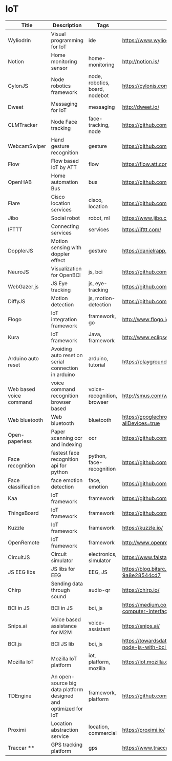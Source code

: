 # IoT

Title | Description | Tags | Link
------------ | ------------- | ---------- | --------------
Wyliodrin | Visual programming for IoT | ide | https://www.wyliodrin.com/
Notion | Home monitoring sensor | home-monitoring | http://notion.is/
CylonJS | Node robotics framework | node, robotics, board, nodebot | https://cylonjs.com/
Dweet | Messaging for IoT | messaging | http://dweet.io/
CLMTracker | Node Face tracking | face-tracking, node | https://github.com/auduno/clmtrackr
WebcamSwiper | Hand gesture recognition | gesture | https://github.com/iambrandonn/WebcamSwiper
Flow | Flow based IoT by ATT | flow | https://flow.att.com/
OpenHAB | Home automation Bus | bus | https://github.com/openhab/openhab
Flare | Cisco location services | cisco, location | https://github.com/CiscoDevNet/flare
Jibo | Social robot | robot, ml | https://www.jibo.com/
IFTTT | Connecting services | services | https://ifttt.com/
DopplerJS | Motion sensing with doppler effect | gesture | https://danielrapp.github.io/doppler/
NeuroJS | Visualization for OpenBCI | js, bci | https://github.com/NeuroJS
WebGazer.js | JS Eye tracking | js, eye-tracking | https://github.com/brownhci/WebGazer
DiffyJS | Motion detection | js, motion-detection | https://github.com/maniart/diffyjs
Flogo | IoT integration framework | framework, go | http://www.flogo.io/
Kura | IoT framework | Java, framework | http://www.eclipse.org/kura/
Arduino auto reset | Avoiding auto reset on serial connection in arduino | arduino, tutorial | https://playground.arduino.cc/Main/DisablingAutoResetOnSerialConnection
Web based voice command | voice command recognition browser based | voice-recognition, browser | http://smus.com/web-voice-command-recognition/
Web bluetooth | Web bluetooth | bluetooth | https://googlechrome.github.io/samples/web-bluetooth/device-info.html?allDevices=true
Open-paperless | Paper scanning ocr and indexing | ocr | https://github.com/zhoubear/open-paperless
Face recognition | fastest face recognition api for python | python, face-recognition | https://github.com/ageitgey/face_recognition
Face classification | face emotion detection | face, emotion | https://github.com/oarriaga/face_classification
Kaa | IoT framework | framework | https://github.com/kaaproject/kaa/
ThingsBoard | IoT framework | framework | https://github.com/thingsboard/thingsboard/
Kuzzle | IoT framework | framework | https://kuzzle.io/
OpenRemote | IoT framework | framework | http://www.openremote.com/
CircuitJS | Circuit simulator | electronics, simulator | https://www.falstad.com/circuit/circuitjs.html
JS EEG libs | JS libs for EEG | EEG, JS | https://blog.bitsrc.io/7-javascript-eeg-mind-reading-libraries-for-2018-9a8e28544cd7
Chirp | Sending data through sound | audio-qr | https://chirp.io/
BCI in JS | BCI in JS | bci, js | https://medium.com/@devdevcharlie/experimenting-with-brain-computer-interfaces-in-javascript-8d6cb891fda8
Snips.ai | Voice based assistance for M2M | voice-assistant | https://snips.ai/
BCI.js | BCI JS lib | bci, js | https://towardsdatascience.com/eeg-motor-imagery-classification-in-node-js-with-bci-js-d21f29cf165
Mozilla IoT | Mozilla IoT platform | iot, platform, mozilla | https://iot.mozilla.org/
TDEngine | An open-source big data platform designed and optimized for IoT | framework, platform | https://github.com/taosdata/TDengine
Proximi | Location abstraction service | location, commercial | https://proximi.io/
Traccar ** | GPS tracking platform | gps | https://www.traccar.org/

